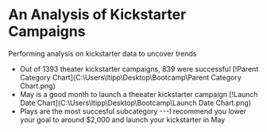 # An Analysis of Kickstarter Campaigns
Performing analysis on kickstarter data to uncover trends
* Out of 1393 theater kickstarter campaigns, 839 were successful [!Parent Category Chart](C:\Users\ltipp\Desktop\Bootcamp\Parent Category Chart.png)
* May is a good month to launch a theeater kickstarter campaign [!Launch Date Chart](C:\Users\ltipp\Desktop\Bootcamp\Launch Date Chart.png)
* Plays are the most succesful subcategory
---I recommend you lower your goal to around $2,000 and launch your kickstarter in May
